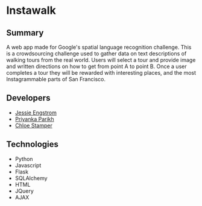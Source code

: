 # Instawalk

## Summary

A web app made for Google's spatial language recognition challenge. This is a crowdsourcing 
challenge used to gather data on text descriptions of walking tours
from the real world. Users will select a tour and provide image and written directions 
on how to get from point A to point B. Once a user completes a tour they will be 
rewarded with interesting places, and the most Instagrammable parts of San Francisco.

## Developers

* [Jessie Engstrom](http://www.linkedin.com/in/jessieengstrom)
* [Priyanka Parikh](https://www.linkedin.com/in/priyankaparikh1/)
* [Chloe Stamper](https://www.linkedin.com/in/chloestamper/)

## Technologies

* Python
* Javascript
* Flask
* SQLAlchemy
* HTML
* JQuery
* AJAX